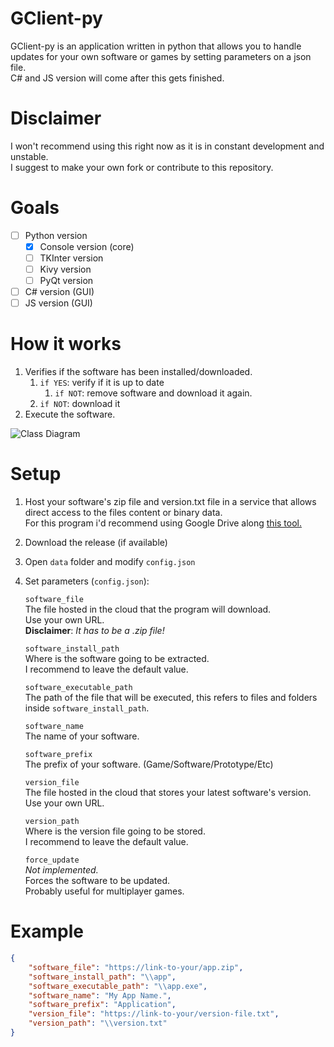 # GClient-py
GClient-py is an application written in python that allows you to handle updates for your own software or games by setting parameters on a json file. <br>
C# and JS version will come after this gets finished.

# Disclaimer
I won't recommend using this right now as it is in constant development and unstable. <br>
I suggest to make your own fork or contribute to this repository.

# Goals
- [ ] Python version
    - [x] Console version (core)
    - [ ] TKInter version
    - [ ] Kivy version
    - [ ] PyQt version
- [ ] C# version (GUI)
- [ ] JS version (GUI)

# How it works
1. Verifies if the software has been installed/downloaded.
    1. `if YES`: verify if it is up to date
        1. `if NOT`: remove software and download it again.
    1. `if NOT`: download it
1. Execute the software.

![Class Diagram](http://www.plantuml.com/plantuml/proxy?src=https://raw.githubusercontent.com/Gann4Life/gclient-py/main/UML/concept.puml)


# Setup
1. Host your software's zip file and version.txt file in a service that allows direct access to the files content or binary data.<br>
For this program i'd recommend using Google Drive along [this tool.](https://sites.google.com/site/gdocs2direct/home)
1. Download the release (if available)
1. Open `data` folder and modify `config.json`
1. Set parameters (`config.json`):<br>

    `software_file`<br>
    The file hosted in the cloud that the program will download.<br>
    Use your own URL.<br>
    **Disclaimer**: *It has to be a .zip file!*<br>

    `software_install_path`<br>
    Where is the software going to be extracted.<br>
    I recommend to leave the default value.<br>

    `software_executable_path`<br>
    The path of the file that will be executed, this refers to files and folders inside `software_install_path`.<br>

    `software_name`<br>
    The name of your software.<br>

    `software_prefix`<br>
    The prefix of your software. (Game/Software/Prototype/Etc)

    `version_file`<br>
    The file hosted in the cloud that stores your latest software's version.<br>
    Use your own URL.<br>

    `version_path`<br>
    Where is the version file going to be stored.<br>
    I recommend to leave the default value.<br>

    `force_update`<br>
    _Not implemented._<br>
    Forces the software to be updated.<br>
    Probably useful for multiplayer games.

# Example
```json
{
    "software_file": "https://link-to-your/app.zip",
    "software_install_path": "\\app",
    "software_executable_path": "\\app.exe",
    "software_name": "My App Name.",
    "software_prefix": "Application",
    "version_file": "https://link-to-your/version-file.txt",
    "version_path": "\\version.txt"
}
```

